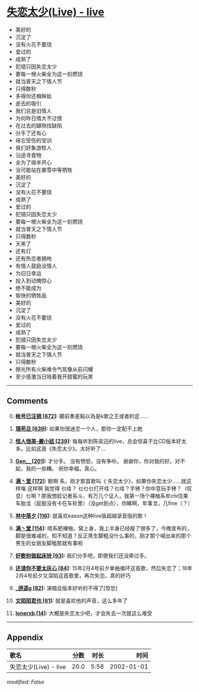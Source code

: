 # [失恋太少(Live) - live](https://music.163.com/song?id=67219)

* 美好的
* 沉淀了
* 没有火花不要烧
* 爱过的
* 成熟了
* 犯错只因失恋太少
* 要每一根火柴全为这一刻燃烧
* 就当普天之下情人节
* 只得数秒
* 多得你还楫眯蚖
* 逝去的吸引
* 我们总是旧情人
* 为何昨日情大不过恨
* 在过去的罅隙找缺陷
* 分手了还有心
* 毋忘受伤的宝训
* 我们好象游牧人
* 沿途寻食物
* 全为了绵羊开心
* 没可能站在暴雪中等牺牲
* 美好的
* 沉淀了
* 没有火花不要烧
* 成熟了
* 爱过的
* 犯错只因失恋太少
* 要每一根火柴全为这一刻燃烧
* 就当普天之下情人节
* 只得数秒
* 天黑了
* 还有灯
* 还有热恋者拥吻
* 有情人鼓励没情人
* 为旧日幸运
* 投入到动魄惊心
* 绝不能成为
* 愉快的牺牲品
* 美好的
* 沉淀了
* 没有火花不要烧
* 爱过的
* 成熟了
* 犯错只因失恋太少
* 要每一根火柴全为这一刻燃烧
* 就当普天之下情人节
* 只得数秒
* 擦光所有火柴难令气氛像从前闪耀
* 至少感激当日陪着我开甜蜜的玩笑


---

## Comments
0. **[帐号已注销 \[672\]](https://music.163.com/#/user/home?id=32831197):** 聽前奏差點以為是k歌之王或者約定……

1. **[理苟旦 \[639\]](https://music.163.com/#/user/home?id=44214306):** 如果你很迷恋一个人，那你一定配不上她

2. **[怪人很美-嚴小妞 \[239\]](https://music.163.com/#/user/home?id=34254327):** 每每听到陈奕迅的live，总会惊喜于比CD版本好太多。比如这首《失恋太少》。太好听了…

3. **[Gen__ \[201\]](https://music.163.com/#/user/home?id=17988532):** 才分手。 没有愤怒，没有争吵。  谢谢你，你对我的好。对不起，我的一些糟。   祝你幸福，真心。

4. **[满丶堂 \[172\]](https://music.163.com/#/user/home?id=40407785):** 额啊  系，刚才那首歌叫《 失恋太少》，如果你失恋太少......就这样咯  这样啊  我觉得   乜哇？  乜乜乜打开哇？乜哇？手铐？你中意玩手铐？（叹息）乜啊？那我想趁记者系斗，有万几个证人，我第一场个裸柚系牟chi住果车胎戈（屁股没有卡在车轮里）（没get到点），你睇啊，牟事戈，几fine（？）

5. **[林中落夕 \[116\]](https://music.163.com/#/user/home?id=65863713):** 就喜欢eason这种live版超越录音版的歌！

6. **[满丶堂 \[114\]](https://music.163.com/#/user/home?id=40407785):** 唔系肥裸柚，窝上身，我上半身已经瘦了很多了，今晚宣布的，脚是很难减的，知不知道？反正男生脚粗没什么事的，刚才那个喊出来的那个男生的女朋友脚粗那就有事啦

7. **[好歌别做起床铃 \[93\]](https://music.163.com/#/user/home?id=258383248):** 我们分手吧，即使我们还没牵过手。

8. **[还请你不要太灰心 \[84\]](https://music.163.com/#/user/home?id=49352976):** 15年2月4号前夕单曲循环这首歌，然后失恋了；16年2月4号前夕又深陷这首歌里，再次失恋。真的好巧

9. **[_逍遥g \[82\]](https://music.163.com/#/user/home?id=72229848):** 演唱会版本好听的不得了[惊恐]

10. **[文陌陌君也 \[61\]](https://music.163.com/#/user/home?id=79294892):** 就是喜欢他的声音，这么多年了

11. **[lonerxb \[14\]](https://music.163.com/#/user/home?id=119379648):** 大概是失恋太少吧，才会失去一次就这么难受



---

## Appendix

|歌名|分数|时长|时间|
|:---|:---:|---:|---:|
|失恋太少(Live) - live|20.0|5:58|2002-01-01

*modified: False*